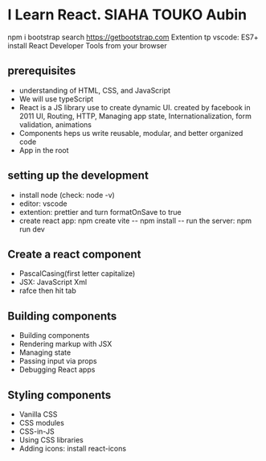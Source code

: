 # I Learn React. SIAHA TOUKO Aubin

npm i bootstrap
search https://getbootstrap.com
Extention tp vscode: ES7+
install React Developer Tools from your browser

## prerequisites

- understanding of HTML, CSS, and JavaScript
- We will use typeScript
- React is a JS library use to create dynamic UI. created by facebook in 2011
  UI, Routing, HTTP, Managing app state, Internationalization, form validation, animations
- Components heps us write reusable, modular, and better organized code
- App in the root

## setting up the development

- install node (check: node -v)
- editor: vscode
- extention: prettier and turn formatOnSave to true
- create react app: npm create vite -- npm install -- run the server: npm run dev

## Create a react component

- PascalCasing(first letter capitalize)
- JSX: JavaScript Xml
- rafce then hit tab

## Building components

- Building components
- Rendering markup with JSX
- Managing state
- Passing input via props
- Debugging React apps

## Styling components

- Vanilla CSS
- CSS modules
- CSS-in-JS
- Using CSS libraries
- Adding icons: install react-icons
